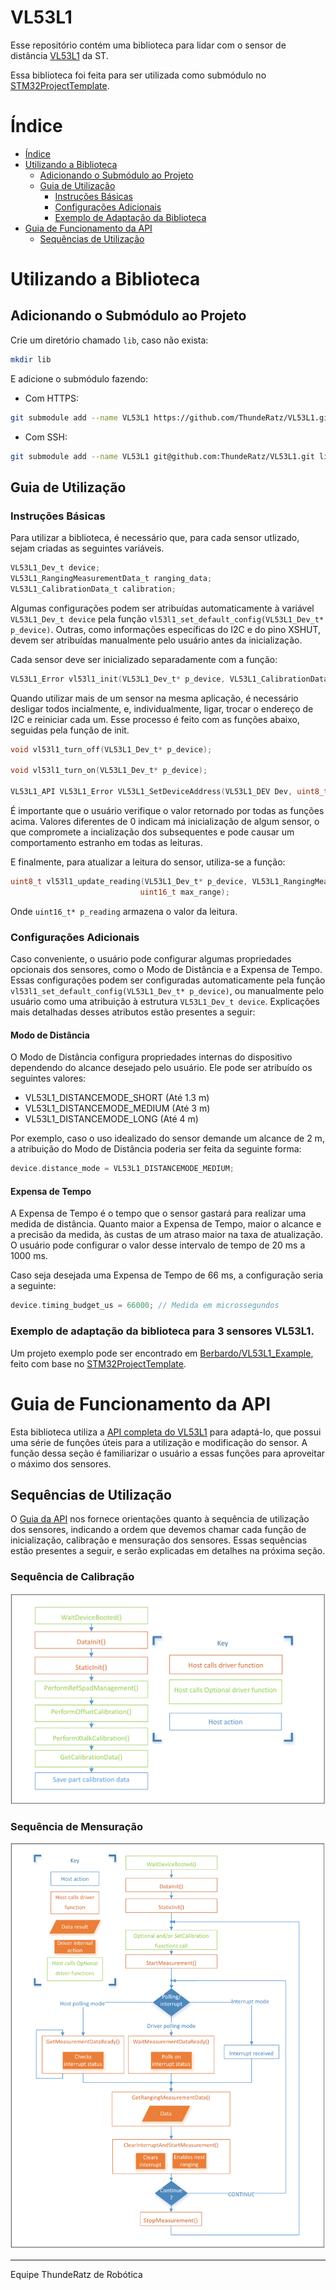 # VL53L1

Esse repositório contém uma biblioteca para lidar com o sensor de distância [VL53L1](https://www.st.com/en/imaging-and-photonics-solutions/vl53l1x.html) da ST.

Essa biblioteca foi feita para ser utilizada como submódulo no [STM32ProjectTemplate](https://github.com/ThundeRatz/STM32ProjectTemplate).

# Índice

- [Índice](#índice)
- [Utilizando a Biblioteca](#utilizando-a-biblioteca)
  - [Adicionando o Submódulo ao Projeto](#adicionando-o-submódulo-ao-projeto)
  - [Guia de Utilização](#guia-de-utilização)
    - [Instruções Básicas](#instruções-básicas)
    - [Configurações Adicionais](#configurações-adicionais)
    - [Exemplo de Adaptação da Biblioteca](#exemplo-de-adaptação-da-biblioteca-para-3-sensores-vl53l1)
- [Guia de Funcionamento da API](#guia-de-funcionamento-da-api)
  - [Sequências de Utilização](#sequências-de-utilização)

# Utilizando a Biblioteca

## Adicionando o Submódulo ao Projeto

Crie um diretório chamado `lib`, caso não exista:

```bash
mkdir lib
```
E adicione o submódulo fazendo:

* Com HTTPS:
```bash
git submodule add --name VL53L1 https://github.com/ThundeRatz/VL53L1.git lib/VL53L1
```

* Com SSH:
```bash
git submodule add --name VL53L1 git@github.com:ThundeRatz/VL53L1.git lib/VL53L1
```

## Guia de Utilização

### Instruções Básicas

Para utilizar a biblioteca, é necessário que, para cada sensor utlizado, sejam criadas as seguintes variáveis.

```C
VL53L1_Dev_t device;
VL53L1_RangingMeasurementData_t ranging_data;
VL53L1_CalibrationData_t calibration;
```

Algumas configurações podem ser atribuídas automaticamente à variável ```VL53L1_Dev_t device``` pela função ```vl53l1_set_default_config(VL53L1_Dev_t* p_device)```. Outras, como informações específicas do I2C e do pino XSHUT, devem ser atribuídas manualmente pelo usuário antes da inicialização.

Cada sensor deve ser inicializado separadamente com a função:

```C
VL53L1_Error vl53l1_init(VL53L1_Dev_t* p_device, VL53L1_CalibrationData_t* calibration);
```

Quando utilizar mais de um sensor na mesma aplicação, é necessário desligar todos incialmente, e, individualmente, ligar, trocar o endereço de I2C e reiniciar cada um. Esse processo é feito com as funções abaixo, seguidas pela função de init.

```C
void vl53l1_turn_off(VL53L1_Dev_t* p_device);

void vl53l1_turn_on(VL53L1_Dev_t* p_device);

VL53L1_API VL53L1_Error VL53L1_SetDeviceAddress(VL53L1_DEV Dev, uint8_t DeviceAddress);
```

É importante que o usuário verifique o valor retornado por todas as funções acima. Valores diferentes de 0 indicam má inicialização de algum sensor, o que compromete a incialização dos subsequentes e pode causar um comportamento estranho em todas as leituras.

E finalmente, para atualizar a leitura do sensor, utiliza-se a função:

```C
uint8_t vl53l1_update_reading(VL53L1_Dev_t* p_device, VL53L1_RangingMeasurementData_t* p_ranging_data, uint16_t* p_reading,
                             uint16_t max_range);
```

Onde ```uint16_t* p_reading``` armazena o valor da leitura.

### Configurações Adicionais

Caso conveniente, o usuário pode configurar algumas propriedades opcionais dos sensores, como o Modo de Distância e a Expensa de Tempo. Essas configurações podem ser configuradas automaticamente pela função ```vl53l1_set_default_config(VL53L1_Dev_t* p_device)```, ou manualmente pelo usuário como uma atribuição à estrutura ```VL53L1_Dev_t device```. Explicações mais detalhadas desses atributos estão presentes a seguir:

#### Modo de Distância

O Modo de Distância configura propriedades internas do dispositivo dependendo do alcance desejado pelo usuário. Ele pode ser atribuído os seguintes valores:

* VL53L1_DISTANCEMODE_SHORT   (Até 1.3 m)
* VL53L1_DISTANCEMODE_MEDIUM  (Até 3 m)
* VL53L1_DISTANCEMODE_LONG    (Até 4 m)

Por exemplo, caso o uso idealizado do sensor demande um alcance de 2 m, a atribuição do Modo de Distância poderia ser feita da seguinte forma:

```C
device.distance_mode = VL53L1_DISTANCEMODE_MEDIUM;
```

#### Expensa de Tempo

A Expensa de Tempo é o tempo que o sensor gastará para realizar uma medida de distância. Quanto maior a Expensa de Tempo, maior o alcance e a precisão da medida, às custas de um atraso maior na taxa de atualização. O usuário pode configurar o valor desse intervalo de tempo de 20 ms a 1000 ms.

Caso seja desejada uma Expensa de Tempo de 66 ms, a configuração seria a seguinte:

```C
device.timing_budget_us = 66000; // Medida em microssegundos
```

### Exemplo de adaptação da biblioteca para 3 sensores VL53L1.

Um projeto exemplo pode ser encontrado em [Berbardo/VL53L1_Example](https://github.com/Berbardo/VL53L1_Example), feito com base no [STM32ProjectTemplate](https://github.com/ThundeRatz/STM32ProjectTemplate).

# Guia de Funcionamento da API

Esta biblioteca utiliza a [API completa do VL53L1](https://www.st.com/en/embedded-software/stsw-img007.html) para adaptá-lo, que possui uma série de funções úteis para a utilização e modificação do sensor. A função dessa seção é familiarizar o usuário a essas funções para aproveitar o máximo dos sensores.

## Sequências de Utilização

O [Guia da API](docs/VL53L1X_API_User_Manual.pdf) nos fornece orientações quanto à sequência de utilização dos sensores, indicando a ordem que devemos chamar cada função de inicialização, calibração e mensuração dos sensores. Essas sequências estão presentes a seguir, e serão explicadas em detalhes na próxima seção.

### Sequência de Calibração

![Calibration Flow](docs/Calibration_Flow.png)

### Sequência de Mensuração

![Ranging Flow](docs/Ranging_Flow.png)

---------------------

Equipe ThundeRatz de Robótica

